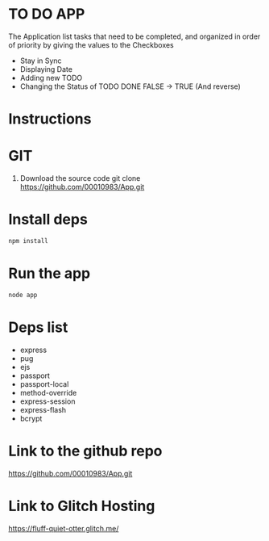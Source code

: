 # TO DO APP
The Application list tasks that need to be completed, and organized in order of priority by giving the values to the Checkboxes
- Stay in Sync 
- Displaying Date
- Adding new TODO
- Changing the Status of TODO DONE FALSE -> TRUE (And reverse)

# Instructions
# GIT
1. Download the source code
git clone https://github.com/00010983/App.git

# Install deps
```bash
npm install
```

# Run the app
``` bash 
node app
```

# Deps list
- express
- pug
- ejs
- passport
- passport-local
- method-override
- express-session
- express-flash
- bcrypt

# Link to the github repo
https://github.com/00010983/App.git

# Link to Glitch Hosting 
https://fluff-quiet-otter.glitch.me/